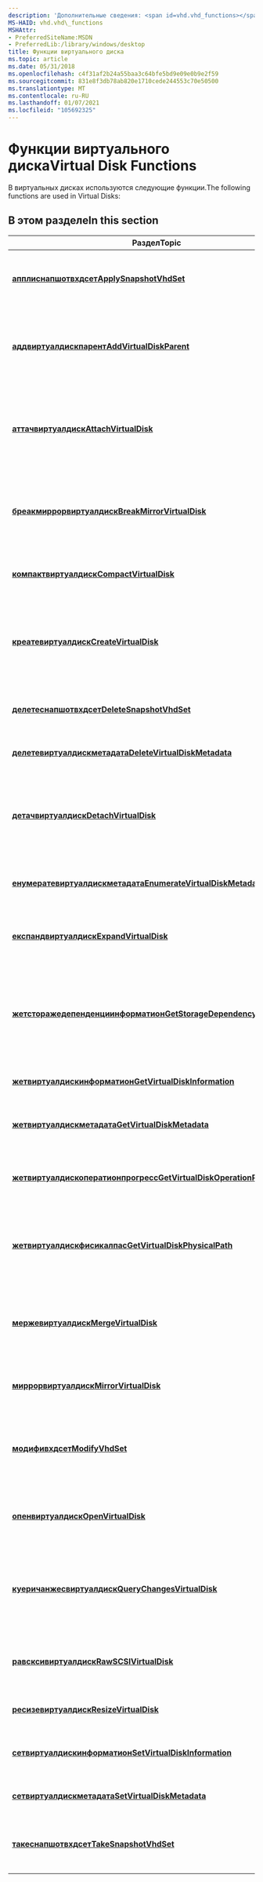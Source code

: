 ```yaml
---
description: 'Дополнительные сведения: <span id=vhd.vhd_functions></span> функции виртуального диска'
MS-HAID: vhd.vhd\_functions
MSHAttr:
- PreferredSiteName:MSDN
- PreferredLib:/library/windows/desktop
title: Функции виртуального диска
ms.topic: article
ms.date: 05/31/2018
ms.openlocfilehash: c4f31af2b24a55baa3c64bfe5bd9e09e0b9e2f59
ms.sourcegitcommit: 831e8f3db78ab820e1710cede244553c70e50500
ms.translationtype: MT
ms.contentlocale: ru-RU
ms.lasthandoff: 01/07/2021
ms.locfileid: "105692325"
---
```

# <a name="span-idvhdvhd_functionsspanvirtual-disk-functions"></a><span data-ttu-id="26f5f-103"><span id="vhd.vhd_functions"></span>Функции виртуального диска</span><span class="sxs-lookup"><span data-stu-id="26f5f-103"><span id="vhd.vhd_functions"></span>Virtual Disk Functions</span></span>

<span data-ttu-id="26f5f-104">В виртуальных дисках используются следующие функции.</span><span class="sxs-lookup"><span data-stu-id="26f5f-104">The following functions are used in Virtual Disks:</span></span>

## <a name="span-idin_this_sectionspanin-this-section"></a><span data-ttu-id="26f5f-105"><span id="in_this_section"></span>В этом разделе</span><span class="sxs-lookup"><span data-stu-id="26f5f-105"><span id="in_this_section"></span>In this section</span></span>

<table>
<colgroup>
<col style="width: 50%" />
<col style="width: 50%" />
</colgroup>
<thead>
<tr class="header">
<th><span data-ttu-id="26f5f-106">Раздел</span><span class="sxs-lookup"><span data-stu-id="26f5f-106">Topic</span></span></th>
<th><span data-ttu-id="26f5f-107">Описание</span><span class="sxs-lookup"><span data-stu-id="26f5f-107">Description</span></span></th>
</tr>
</thead>
<tbody>
<tr class="odd">
<td><p><span data-ttu-id="26f5f-108"><a href="/windows/win32/api/virtdisk/nf-virtdisk-applysnapshotvhdset"><strong>апплиснапшотвхдсет</strong></a></span><span class="sxs-lookup"><span data-stu-id="26f5f-108"><a href="/windows/win32/api/virtdisk/nf-virtdisk-applysnapshotvhdset"><strong>ApplySnapshotVhdSet</strong></a></span></span></p></td>
<td><p><span data-ttu-id="26f5f-109">Применение моментального снимка текущего виртуального диска для файлов набора виртуальных жестких дисков.</span><span class="sxs-lookup"><span data-stu-id="26f5f-109">Applies a snapshot of the current virtual disk for VHD Set files.</span></span></p></td>
</tr>
<tr class="even">
<td><p><span data-ttu-id="26f5f-110"><a href="/windows/desktop/api/virtdisk/nf-virtdisk-addvirtualdiskparent"><strong>аддвиртуалдискпарент</strong></a></span><span class="sxs-lookup"><span data-stu-id="26f5f-110"><a href="/windows/desktop/api/virtdisk/nf-virtdisk-addvirtualdiskparent"><strong>AddVirtualDiskParent</strong></a></span></span></p></td>
<td><p><span data-ttu-id="26f5f-111">Присоединяет родительский объект к виртуальному диску, открытому с флагом <strong>OPEN_VIRTUAL_DISK_FLAG_CUSTOM_DIFF_CHAIN</strong> .</span><span class="sxs-lookup"><span data-stu-id="26f5f-111">Attaches a parent to a virtual disk opened with the <strong>OPEN_VIRTUAL_DISK_FLAG_CUSTOM_DIFF_CHAIN</strong> flag.</span></span></p></td>
</tr>
<tr class="odd">
<td><p><span data-ttu-id="26f5f-112"><a href="/windows/win32/api/virtdisk/nf-virtdisk-attachvirtualdisk"><strong>аттачвиртуалдиск</strong></a></span><span class="sxs-lookup"><span data-stu-id="26f5f-112"><a href="/windows/win32/api/virtdisk/nf-virtdisk-attachvirtualdisk"><strong>AttachVirtualDisk</strong></a></span></span></p></td>
<td><p><span data-ttu-id="26f5f-113">Подключает виртуальный жесткий диск (VHD) или файл образа диска DVD (ISO), находя соответствующий поставщик VHD для выполнения вложения.</span><span class="sxs-lookup"><span data-stu-id="26f5f-113">Attaches a virtual hard disk (VHD) or CD or DVD image file (ISO) by locating an appropriate VHD provider to accomplish the attachment.</span></span></p></td>
</tr>
<tr class="even">
<td><p><span data-ttu-id="26f5f-114"><a href="/windows/win32/api/virtdisk/nf-virtdisk-breakmirrorvirtualdisk"><strong>бреакмиррорвиртуалдиск</strong></a></span><span class="sxs-lookup"><span data-stu-id="26f5f-114"><a href="/windows/win32/api/virtdisk/nf-virtdisk-breakmirrorvirtualdisk"><strong>BreakMirrorVirtualDisk</strong></a></span></span></p></td>
<td><p><span data-ttu-id="26f5f-115">Прерывает ранее инициированную операцию зеркального отображения и устанавливает зеркальное отображение в качестве активного виртуального диска.</span><span class="sxs-lookup"><span data-stu-id="26f5f-115">Breaks a previously initiated mirror operation and sets the mirror to be the active virtual disk.</span></span></p></td>
</tr>
<tr class="odd">
<td><p><span data-ttu-id="26f5f-116"><a href="/windows/win32/api/virtdisk/nf-virtdisk-compactvirtualdisk"><strong>компактвиртуалдиск</strong></a></span><span class="sxs-lookup"><span data-stu-id="26f5f-116"><a href="/windows/win32/api/virtdisk/nf-virtdisk-compactvirtualdisk"><strong>CompactVirtualDisk</strong></a></span></span></p></td>
<td><p><span data-ttu-id="26f5f-117">Уменьшает размер файла резервного хранилища виртуального жесткого диска (VHD).</span><span class="sxs-lookup"><span data-stu-id="26f5f-117">Reduces the size of a virtual hard disk (VHD) backing store file.</span></span></p></td>
</tr>
<tr class="even">
<td><p><span data-ttu-id="26f5f-118"><a href="/windows/win32/api/virtdisk/nf-virtdisk-createvirtualdisk"><strong>креатевиртуалдиск</strong></a></span><span class="sxs-lookup"><span data-stu-id="26f5f-118"><a href="/windows/win32/api/virtdisk/nf-virtdisk-createvirtualdisk"><strong>CreateVirtualDisk</strong></a></span></span></p></td>
<td><p><span data-ttu-id="26f5f-119">Создает файл образа виртуального жесткого диска (VHD) либо с помощью параметров по умолчанию, либо с помощью существующего виртуального диска или физического диска.</span><span class="sxs-lookup"><span data-stu-id="26f5f-119">Creates a virtual hard disk (VHD) image file, either using default parameters or using an existing virtual disk or physical disk.</span></span></p></td>
</tr>
<tr class="odd">
<td><p><span data-ttu-id="26f5f-120"><a href="/windows/win32/api/virtdisk/nf-virtdisk-deletesnapshotvhdset"><strong>делетеснапшотвхдсет</strong></a></span><span class="sxs-lookup"><span data-stu-id="26f5f-120"><a href="/windows/win32/api/virtdisk/nf-virtdisk-deletesnapshotvhdset"><strong>DeleteSnapshotVhdSet</strong></a></span></span></p></td>
<td><p><span data-ttu-id="26f5f-121">Удаляет моментальный снимок из файла набора виртуальных жестких дисков.</span><span class="sxs-lookup"><span data-stu-id="26f5f-121">Deletes a snapshot from a VHD Set file.</span></span></p></td>
</tr>
<tr class="even">
<td><p><span data-ttu-id="26f5f-122"><a href="/windows/desktop/api/virtdisk/nf-virtdisk-deletevirtualdiskmetadata"><strong>делетевиртуалдискметадата</strong></a></span><span class="sxs-lookup"><span data-stu-id="26f5f-122"><a href="/windows/desktop/api/virtdisk/nf-virtdisk-deletevirtualdiskmetadata"><strong>DeleteVirtualDiskMetadata</strong></a></span></span></p></td>
<td><p><span data-ttu-id="26f5f-123">Удаляет метаданные с виртуального диска.</span><span class="sxs-lookup"><span data-stu-id="26f5f-123">Deletes metadata from a virtual disk.</span></span></p></td>
</tr>
<tr class="odd">
<td><p><span data-ttu-id="26f5f-124"><a href="/windows/win32/api/virtdisk/nf-virtdisk-detachvirtualdisk"><strong>детачвиртуалдиск</strong></a></span><span class="sxs-lookup"><span data-stu-id="26f5f-124"><a href="/windows/win32/api/virtdisk/nf-virtdisk-detachvirtualdisk"><strong>DetachVirtualDisk</strong></a></span></span></p></td>
<td><p><span data-ttu-id="26f5f-125">Отсоединяет виртуальный жесткий диск (VHD) или файл образа компакт-диска или DVD, находя соответствующий поставщик виртуальных дисков для выполнения операции.</span><span class="sxs-lookup"><span data-stu-id="26f5f-125">Detaches a virtual hard disk (VHD) or CD or DVD image file (ISO) by locating an appropriate virtual disk provider to accomplish the operation.</span></span></p></td>
</tr>
<tr class="even">
<td><p><span data-ttu-id="26f5f-126"><a href="/windows/desktop/api/virtdisk/nf-virtdisk-enumeratevirtualdiskmetadata"><strong>енумератевиртуалдискметадата</strong></a></span><span class="sxs-lookup"><span data-stu-id="26f5f-126"><a href="/windows/desktop/api/virtdisk/nf-virtdisk-enumeratevirtualdiskmetadata"><strong>EnumerateVirtualDiskMetadata</strong></a></span></span></p></td>
<td><p><span data-ttu-id="26f5f-127">Перечисляет метаданные, связанные с виртуальным диском.</span><span class="sxs-lookup"><span data-stu-id="26f5f-127">Enumerates the metadata associated with a virtual disk.</span></span></p></td>
</tr>
<tr class="odd">
<td><p><span data-ttu-id="26f5f-128"><a href="/windows/win32/api/virtdisk/nf-virtdisk-expandvirtualdisk"><strong>експандвиртуалдиск</strong></a></span><span class="sxs-lookup"><span data-stu-id="26f5f-128"><a href="/windows/win32/api/virtdisk/nf-virtdisk-expandvirtualdisk"><strong>ExpandVirtualDisk</strong></a></span></span></p></td>
<td><p><span data-ttu-id="26f5f-129">Увеличивает размер фиксированного или динамически расширяемого виртуального жесткого диска (VHD).</span><span class="sxs-lookup"><span data-stu-id="26f5f-129">Increases the size of a fixed or dynamically expandable virtual hard disk (VHD).</span></span></p></td>
</tr>
<tr class="even">
<td><p><span data-ttu-id="26f5f-130"><a href="/windows/win32/api/virtdisk/nf-virtdisk-getstoragedependencyinformation"><strong>жетсторажедепенденциинформатион</strong></a></span><span class="sxs-lookup"><span data-stu-id="26f5f-130"><a href="/windows/win32/api/virtdisk/nf-virtdisk-getstoragedependencyinformation"><strong>GetStorageDependencyInformation</strong></a></span></span></p></td>
<td><p><span data-ttu-id="26f5f-131">Возвращает связи между виртуальными жесткими дисками (VHD) или файлом образа компакт-диска или диска DVD (ISO) или томами, содержащимися на этих дисках, и их родительским диском или томом.</span><span class="sxs-lookup"><span data-stu-id="26f5f-131">Returns the relationships between virtual hard disks (VHDs) or CD or DVD image file (ISO) or the volumes contained within those disks and their parent disk or volume.</span></span></p></td>
</tr>
<tr class="odd">
<td><p><span data-ttu-id="26f5f-132"><a href="/windows/win32/api/virtdisk/nf-virtdisk-getvirtualdiskinformation"><strong>жетвиртуалдискинформатион</strong></a></span><span class="sxs-lookup"><span data-stu-id="26f5f-132"><a href="/windows/win32/api/virtdisk/nf-virtdisk-getvirtualdiskinformation"><strong>GetVirtualDiskInformation</strong></a></span></span></p></td>
<td><p><span data-ttu-id="26f5f-133">Извлекает сведения о виртуальном жестком диске.</span><span class="sxs-lookup"><span data-stu-id="26f5f-133">Retrieves information about a VHD.</span></span></p></td>
</tr>
<tr class="even">
<td><p><span data-ttu-id="26f5f-134"><a href="/windows/desktop/api/virtdisk/nf-virtdisk-getvirtualdiskmetadata"><strong>жетвиртуалдискметадата</strong></a></span><span class="sxs-lookup"><span data-stu-id="26f5f-134"><a href="/windows/desktop/api/virtdisk/nf-virtdisk-getvirtualdiskmetadata"><strong>GetVirtualDiskMetadata</strong></a></span></span></p></td>
<td><p><span data-ttu-id="26f5f-135">Извлекает указанные метаданные из виртуального диска.</span><span class="sxs-lookup"><span data-stu-id="26f5f-135">Retrieves the specified metadata from the virtual disk.</span></span></p></td>
</tr>
<tr class="odd">
<td><p><span data-ttu-id="26f5f-136"><a href="/windows/win32/api/virtdisk/nf-virtdisk-getvirtualdiskoperationprogress"><strong>жетвиртуалдископератионпрогресс</strong></a></span><span class="sxs-lookup"><span data-stu-id="26f5f-136"><a href="/windows/win32/api/virtdisk/nf-virtdisk-getvirtualdiskoperationprogress"><strong>GetVirtualDiskOperationProgress</strong></a></span></span></p></td>
<td><p><span data-ttu-id="26f5f-137">Проверяет ход выполнения асинхронной операции виртуального жесткого диска (VHD).</span><span class="sxs-lookup"><span data-stu-id="26f5f-137">Checks the progress of an asynchronous virtual hard disk (VHD) operation.</span></span></p></td>
</tr>
<tr class="even">
<td><p><span data-ttu-id="26f5f-138"><a href="/windows/win32/api/virtdisk/nf-virtdisk-getvirtualdiskphysicalpath"><strong>жетвиртуалдискфисикалпас</strong></a></span><span class="sxs-lookup"><span data-stu-id="26f5f-138"><a href="/windows/win32/api/virtdisk/nf-virtdisk-getvirtualdiskphysicalpath"><strong>GetVirtualDiskPhysicalPath</strong></a></span></span></p></td>
<td><p><span data-ttu-id="26f5f-139">Извлекает путь к объекту физического устройства, который содержит виртуальный жесткий диск (VHD) или файл образа компакт-диска или диска DVD (ISO).</span><span class="sxs-lookup"><span data-stu-id="26f5f-139">Retrieves the path to the physical device object that contains a virtual hard disk (VHD) or CD or DVD image file (ISO).</span></span></p></td>
</tr>
<tr class="odd">
<td><p><span data-ttu-id="26f5f-140"><a href="/windows/win32/api/virtdisk/nf-virtdisk-mergevirtualdisk"><strong>мержевиртуалдиск</strong></a></span><span class="sxs-lookup"><span data-stu-id="26f5f-140"><a href="/windows/win32/api/virtdisk/nf-virtdisk-mergevirtualdisk"><strong>MergeVirtualDisk</strong></a></span></span></p></td>
<td><p><span data-ttu-id="26f5f-141">Слияние дочернего виртуального жесткого диска (VHD) в цепочке разностного с одним или несколькими родительскими виртуальными дисками в цепочке.</span><span class="sxs-lookup"><span data-stu-id="26f5f-141">Merges a child virtual hard disk (VHD) in a differencing chain with one or more parent virtual disks in the chain.</span></span></p></td>
</tr>
<tr class="even">
<td><p><span data-ttu-id="26f5f-142"><a href="/windows/win32/api/virtdisk/nf-virtdisk-mirrorvirtualdisk"><strong>миррорвиртуалдиск</strong></a></span><span class="sxs-lookup"><span data-stu-id="26f5f-142"><a href="/windows/win32/api/virtdisk/nf-virtdisk-mirrorvirtualdisk"><strong>MirrorVirtualDisk</strong></a></span></span></p></td>
<td><p><span data-ttu-id="26f5f-143">Инициирует операцию зеркального отображения для виртуального диска.</span><span class="sxs-lookup"><span data-stu-id="26f5f-143">Initiates a mirror operation for a virtual disk.</span></span></p></td>
</tr>
<tr class="odd">
<td><p><span data-ttu-id="26f5f-144"><a href="/windows/win32/api/virtdisk/nf-virtdisk-modifyvhdset"><strong>модифивхдсет</strong></a></span><span class="sxs-lookup"><span data-stu-id="26f5f-144"><a href="/windows/win32/api/virtdisk/nf-virtdisk-modifyvhdset"><strong>ModifyVhdSet</strong></a></span></span></p></td>
<td><p><span data-ttu-id="26f5f-145">Изменяет внутреннее содержимое файла виртуального диска.</span><span class="sxs-lookup"><span data-stu-id="26f5f-145">Modifies the internal contents of a virtual disk file.</span></span> <span data-ttu-id="26f5f-146">Можно использовать для установки активного листа или для исправления записей моментального снимка.</span><span class="sxs-lookup"><span data-stu-id="26f5f-146">Can be used to set the active leaf, or to fix up snapshot entries.</span></span></p></td>
</tr>
<tr class="even">
<td><p><span data-ttu-id="26f5f-147"><a href="/windows/win32/api/virtdisk/nf-virtdisk-openvirtualdisk"><strong>опенвиртуалдиск</strong></a></span><span class="sxs-lookup"><span data-stu-id="26f5f-147"><a href="/windows/win32/api/virtdisk/nf-virtdisk-openvirtualdisk"><strong>OpenVirtualDisk</strong></a></span></span></p></td>
<td><p><span data-ttu-id="26f5f-148">Открывает виртуальный жесткий диск (VHD) или файл образа компакт-диска или диска DVD (ISO) для использования.</span><span class="sxs-lookup"><span data-stu-id="26f5f-148">Opens a virtual hard disk (VHD) or CD or DVD image file (ISO) for use.</span></span></p></td>
</tr>
<tr class="odd">
<td><p><span data-ttu-id="26f5f-149"><a href="/windows/win32/api/virtdisk/nf-virtdisk-querychangesvirtualdisk"><strong>куеричанжесвиртуалдиск</strong></a></span><span class="sxs-lookup"><span data-stu-id="26f5f-149"><a href="/windows/win32/api/virtdisk/nf-virtdisk-querychangesvirtualdisk"><strong>QueryChangesVirtualDisk</strong></a></span></span></p></td>
<td><p><span data-ttu-id="26f5f-150">Извлекает сведения об изменениях в указанных областях виртуального жесткого диска (VHD), которые отслеживаются с помощью отказоустойчивого отслеживания изменений (RCT).</span><span class="sxs-lookup"><span data-stu-id="26f5f-150">Retrieves information about changes to the specified areas of a virtual hard disk (VHD) that are tracked by resilient change tracking (RCT).</span></span></p></td>
</tr>
<tr class="even">
<td><p><span data-ttu-id="26f5f-151"><a href="/windows/win32/api/virtdisk/nf-virtdisk-rawscsivirtualdisk"><strong>равсксивиртуалдиск</strong></a></span><span class="sxs-lookup"><span data-stu-id="26f5f-151"><a href="/windows/win32/api/virtdisk/nf-virtdisk-rawscsivirtualdisk"><strong>RawSCSIVirtualDisk</strong></a></span></span></p></td>
<td><p><span data-ttu-id="26f5f-152">Выдает встроенный SCSI-запрос непосредственно на виртуальный жесткий диск.</span><span class="sxs-lookup"><span data-stu-id="26f5f-152">Issues an embedded SCSI request directly to a virtual hard disk.</span></span></p></td>
</tr>
<tr class="odd">
<td><p><span data-ttu-id="26f5f-153"><a href="/windows/desktop/api/virtdisk/nf-virtdisk-resizevirtualdisk"><strong>ресизевиртуалдиск</strong></a></span><span class="sxs-lookup"><span data-stu-id="26f5f-153"><a href="/windows/desktop/api/virtdisk/nf-virtdisk-resizevirtualdisk"><strong>ResizeVirtualDisk</strong></a></span></span></p></td>
<td><p><span data-ttu-id="26f5f-154">Изменяет размер виртуального диска.</span><span class="sxs-lookup"><span data-stu-id="26f5f-154">Resizes a virtual disk.</span></span></p></td>
</tr>
<tr class="even">
<td><p><span data-ttu-id="26f5f-155"><a href="/windows/win32/api/virtdisk/nf-virtdisk-setvirtualdiskinformation"><strong>сетвиртуалдискинформатион</strong></a></span><span class="sxs-lookup"><span data-stu-id="26f5f-155"><a href="/windows/win32/api/virtdisk/nf-virtdisk-setvirtualdiskinformation"><strong>SetVirtualDiskInformation</strong></a></span></span></p></td>
<td><p><span data-ttu-id="26f5f-156">Задает сведения о виртуальном жестком диске (VHD).</span><span class="sxs-lookup"><span data-stu-id="26f5f-156">Sets information about a virtual hard disk (VHD).</span></span></p></td>
</tr>
<tr class="odd">
<td><p><span data-ttu-id="26f5f-157"><a href="/windows/desktop/api/virtdisk/nf-virtdisk-setvirtualdiskmetadata"><strong>сетвиртуалдискметадата</strong></a></span><span class="sxs-lookup"><span data-stu-id="26f5f-157"><a href="/windows/desktop/api/virtdisk/nf-virtdisk-setvirtualdiskmetadata"><strong>SetVirtualDiskMetadata</strong></a></span></span></p></td>
<td><p><span data-ttu-id="26f5f-158">Задает элемент метаданных для виртуального диска.</span><span class="sxs-lookup"><span data-stu-id="26f5f-158">Sets a metadata item for a virtual disk.</span></span></p></td>
</tr>
<tr class="even">
<td><p><span data-ttu-id="26f5f-159"><a href="/windows/win32/api/virtdisk/nf-virtdisk-takesnapshotvhdset"><strong>такеснапшотвхдсет</strong></a></span><span class="sxs-lookup"><span data-stu-id="26f5f-159"><a href="/windows/win32/api/virtdisk/nf-virtdisk-takesnapshotvhdset"><strong>TakeSnapshotVhdSet</strong></a></span></span></p></td>
<td><p><span data-ttu-id="26f5f-160">Создает моментальный снимок текущего виртуального диска для файлов набора виртуальных жестких дисков.</span><span class="sxs-lookup"><span data-stu-id="26f5f-160">Creates a snapshot of the current virtual disk for VHD Set files.</span></span></p></td>
</tr>
</tbody>
</table>

 

 

 
